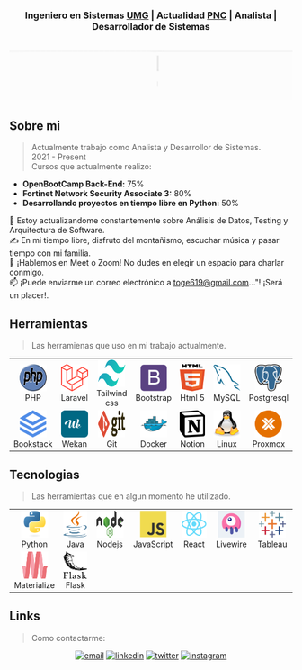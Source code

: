 <h3 align="center">Ingeniero en Sistemas <a href='https://www.umg.edu.gt/'>UMG</a> | Actualidad <a href='https://pnc.gob.gt/'>PNC</a> | Analista | Desarrollador de Sistemas</h3>

<p align="center">
        <br>
        <!-- Banner Principal -->
        <img alt="Gerson Ruano GitHub"
                src="https://github.com/gerson-ruano/gerson-ruano/blob/main/src/gerson.gif" />
        <br>

<h2 align="left" id="macropower-sobremi">Sobre mi</h2>

> Actualmente trabajo como Analista y Desarrollor de Sistemas.\
> 2021 - Present\
> Cursos que actualmente realizo:

- **OpenBootCamp Back-End:** 75% 
- **Fortinet Network Security Associate 3:** 80%
- **Desarrollando proyectos en tiempo libre en Python:** 50%

🌱 Estoy actualizandome constantemente sobre Análisis de Datos, Testing y Arquitectura de Software.\
✍️ En mi tiempo libre, disfruto del montañismo, escuchar música y pasar tiempo con mi familia.\
💬 ¡Hablemos en Meet o Zoom! No dudes en elegir un espacio para charlar conmigo.\
📫 ¡Puede enviarme un correo electrónico a [toge619@gmail.com](mailto:toge619@gmail.com)..."! ¡Será un placer!.

<h2 align="left" id="macropower-dom">Herramientas</h2>

> Las herramienas que uso en mi trabajo actualmente.

<table>
  <tr>
	<td align="center" width="96">
      <a href="https://www.php.net/">
        <img src="./img/php-original.svg" width="48" height="48" alt="Php" />
      </a>
      <br>PHP 
    </td>
    <td align="center" width="96">
      <a href="https://laravel.com/">
        <img src="./img/laravel-original.svg" width="48" height="48" alt="Laravel" />
      </a>
      <br>Laravel 
    </td>
	<td align="center" width="96">
      <a href="https://tailwindcss.com/" >
        <img src="./img/tailwindcss-original.svg" width="48" height="48" alt="Tailwind" />
      </a>
      <br>Tailwind css 
    </td>
    <td align="center" width="96">
      <a href="https://getbootstrap.com/">
        <img src="./img/bootstrap-plain.svg" width="48" height="48" alt="Bootstrap" />
      </a>
      <br>Bootstrap 
    </td>
	<td align="center" width="96">
      <a href="https://lenguajehtml.com/html/">
        <img src="./img/html-5-original.svg" width="48" height="48" alt="Html5" />
      </a>
      <br>Html 5 
    </td>
    <td align="center"  width="96">
      <a href="https://www.mysql.com/">
        <img src="./img/mysql-original.svg" width="48" height="48" alt="MySQL" />
      </a>
      <br>MySQL 
    </td>
    <td align="center" width="96">
      <a href="https://www.postgresql.org/">
        <img src="./img/postgresql-original.svg" width="48" height="48" alt="Postgresql" />
      </a>
      <br>Postgresql 
    </td>
<tr/>
<tr>
    <td align="center" width="96">
      <a href="https://www.bookstackapp.com/">
        <img src="./img/bookstack-original.svg" width="48" height="48" alt="Bookstack" />
      </a>
      <br>Bookstack 
    </td>
    <td align="center" width="96">
      <a href="https://wekan.fi/">
        <img src="./img/wekan-original.svg" width="48" height="48" alt="Wekan" />
      </a>
      <br>Wekan 
    </td>
	<td align="center" width="96">
      <a href="https://git-scm.com/install/">
        <img src="./img/git-original.svg" width="48" height="48" alt="Git" />
      </a>
      <br>Git 
    </td>
	<td align="center" width="96"> 
      <a href="https://www.docker.com/" >
        <img src="./img/docker-original.svg" width="48" height="48" alt="Docker" />
      </a>
      <br>Docker 
    </td>
	<td align="center" width="96"> 
      <a href="https://www.notion.com/" >
        <img src="./img/notion-original.svg" width="48" height="48" alt="Notion" />
      </a>
      <br>Notion
    </td>
  <td align="center" width="96">
      <a href="https://www.linux.org/" >
        <img src="./img/linux-original.svg" width="48" height="48" alt="Linux" />
      </a>
      <br>Linux
    </td>
  <td align="center" width="96"> 
      <a href="https://www.proxmox.com/en/" >
        <img src="./img/proxmox-original.svg" width="48" height="48" alt="Proxmox" />
      </a>
      <br>Proxmox
    </td>
  </tr>
</table>

<h2 align="left" id="macropower-tech">Tecnologias</h2>

> Las herramientas que en algun momento he utilizado.

<table>
  <tr>
    <td align="center" width="96">
      <a href="https://www.python.org/">
        <img src="./img/python-original.svg" width="48" height="48" alt="Python" />
      </a>
      <br>Python 
    </td>
    <td align="center" width="96">
        <a href="https://www.java.com/es/">
          <img src="./img/java-original.svg" width="48" height="48" alt="Java" />
        </a>
        <br>Java
      </td>
    <td align="center" width="96">
        <a href="https://nodejs.org/es">
          <img src="./img/nodejs-original.svg" width="48" height="48" alt="Nodejs" />
        </a>
        <br>Nodejs
      </td>
    <td align="center" width="96">
      <a href="https://lenguajejs.com/javascript/">
        <img src="./img/javascript-original.svg" width="48" height="48" alt="JavaScript" />
      </a>
      <br>JavaScript
    </td>
    <td align="center" width="96">
      <a href="https://es.react.dev/" >
        <img src="./img/react-original.svg" width="48" height="48" alt="React" />
      </a>
      <br>React
    </td>
    <td align="center" width="96">
        <a href="https://laravel-livewire.com/" >
          <img src="./img/livewire-original.svg" width="48" height="48" alt="Livewire" />
        </a>
      <br>Livewire
    </td>
    <td align="center" width="96">
      <a href="https://www.tableau.com/es-es/products/public">
        <img src="./img/tableau-original.svg" width="48" height="48" alt="Tableau" />
      </a>
      <br>Tableau
    </td>
  </tr>
  <tr>
    <td align="center" width="96">
      <a href="https://materializecss.com/" >
        <img src="./img/materializecss-original.svg" width="48" height="48" alt="Materialize" />
        </a>
      <br>Materialize 
    </td>
    <td align="center" width="96">
      <a href="https://flask.palletsprojects.com/en/stable/" >
        <img src="./img/flask-original.svg" width="48" height="48" alt="Flask" />
        </a>
      <br>Flask
    </td>
  </tr>
</table>

<h2 align="left" id="macropower-link">Links</h2>

> Como contactarme:

<p align="center">
  <a href="mailto:toge619@gmail.com"><img src="https://img.icons8.com/color/32/000000/gmail.png" alt="email"/></a>
  <a href="https://www.linkedin.com/in/gerson-ruano"><img src="https://img.icons8.com/color/32/000000/linkedin.png" alt="linkedin"/></a>
  <a href="https://twitter.com/gersonruano"><img src="https://img.icons8.com/color/32/000000/twitter-squared.png" alt="twitter"/></a>
  <a href="https://instagram.com/ge_ruano"><img src="https://img.icons8.com/color/32/000000/instagram.png" alt="instagram"/></a>
</p>
